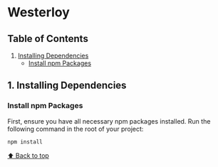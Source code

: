 # Westerloy

## Table of Contents

1. [Installing Dependencies](#1-installing-dependencies)
   - [Install npm Packages](#install-npm-packages)

## 1. Installing Dependencies

### Install npm Packages

First, ensure you have all necessary npm packages installed. Run the following command in the root of your project:

```sh
npm install
```

[⬆️ Back to top](#westerloy)
